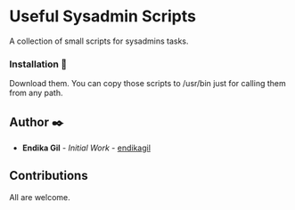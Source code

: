 # Useful Sysadmin Scripts

A collection of small scripts for sysadmins tasks.


### Installation 🔧

Download them. You can copy those scripts to /usr/bin just for calling them from any path.


## Author ✒️

* **Endika Gil** - *Initial Work* - [endikagil](https://github.com/endikagil)


## Contributions

All are welcome.
